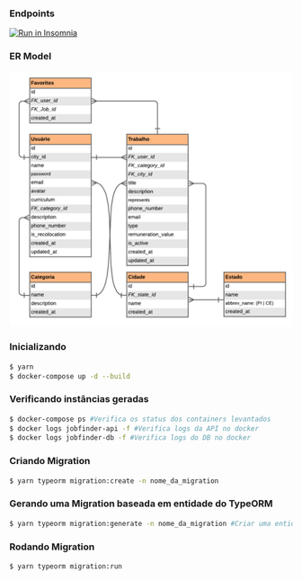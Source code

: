 ### Endpoints

<a href="https://insomnia.rest/run/?label=PDSI&uri=https%3A%2F%2Fgithub.com%2Fjob-finder-br%2Fbackend%2Fblob%2Fmain%2FInsomnia.json" target="_blank"><img src="https://insomnia.rest/images/run.svg" alt="Run in Insomnia"></a>

### ER Model
![ER-model](ER.png)

### Inicializando

```sh
$ yarn
$ docker-compose up -d --build
```

### Verificando instâncias geradas

```sh
$ docker-compose ps #Verifica os status dos containers levantados
$ docker logs jobfinder-api -f #Verifica logs da API no docker
$ docker logs jobfinder-db -f #Verifica logs do DB no docker
```

### Criando Migration

```sh
$ yarn typeorm migration:create -n nome_da_migration

```

### Gerando uma Migration baseada em entidade do TypeORM

```sh
$ yarn typeorm migration:generate -n nome_da_migration #Criar uma entidade baseada no typeORM antes

```

### Rodando Migration

```sh
$ yarn typeorm migration:run

```
